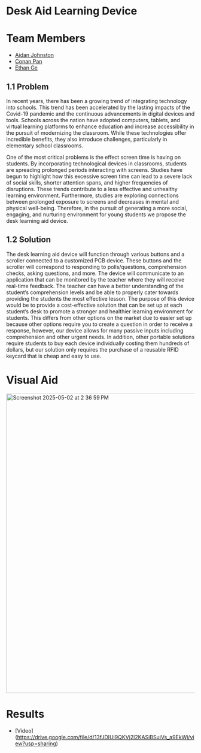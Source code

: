 # Desk Aid Learning Device 

# Team Members

- [Aidan Johnston](https://github.com/OfficialPouya)
- [Conan Pan](https://github.com/PhriYingPan)
- [Ethan Ge](https://github.com/ethange2)


## 1.1 Problem

In recent years, there has been a growing trend of integrating technology into schools. This trend has been accelerated by the lasting impacts of the Covid-19 pandemic and the continuous advancements in digital devices and tools. Schools across the nation have adopted computers, tablets, and virtual learning platforms to enhance education and increase accessibility in the pursuit of modernizing the classroom. While these technologies offer incredible benefits, they also introduce challenges, particularly in elementary school classrooms. 

One of the most critical problems is the effect screen time is having on students. By incorporating technological devices in classrooms, students are spreading prolonged periods interacting with screens. Studies have begun to highlight how this excessive screen time can lead to a severe lack of social skills, shorter attention spans, and higher frequencies of disruptions. These trends contribute to a less effective and unhealthy learning environment. Furthermore, studies are exploring connections between prolonged exposure to screens and decreases in mental and physical well-being. Therefore, in the pursuit of generating a more social, engaging, and nurturing environment for young students we propose the desk learning aid device.

## 1.2 Solution

The desk learning aid device will function through various buttons and a scroller connected to a customized PCB device. These buttons and the scroller will correspond to responding to polls/questions, comprehension checks, asking questions, and more. The device will communicate to an application that can be monitored by the teacher where they will receive real-time feedback. The teacher can have a better understanding of the student’s comprehension levels and be able to properly cater towards providing the students the most effective lesson. The purpose of this device would be to provide a cost-effective solution that can be set up at each student’s desk to promote a stronger and healthier learning environment for students. This differs from other options on the market due to easier set up because other options require you to create a question in order to receive a response, however, our device allows for many passive inputs including comprehension and other urgent needs. In addition, other portable solutions require students to buy each device individually costing them hundreds of dollars, but our solution only requires the purchase of a reusable RFID keycard that is cheap and easy to use.



# Visual Aid 
<img width="800" alt="Screenshot 2025-05-02 at 2 36 59 PM" src="https://github.com/user-attachments/assets/8b5ad18f-7f93-401f-a794-2db234fa907e" />


# Results

 - [Video] (https://drive.google.com/file/d/13fJDIUi9QKVj2l2KASiBSuiVs_a9EkWj/view?usp=sharing)


